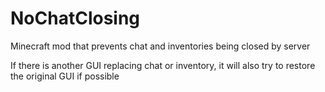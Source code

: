 # NoChatClosing
Minecraft mod that prevents chat and inventories being closed by server

If there is another GUI replacing chat or inventory, it will also try to restore the original GUI if possible
